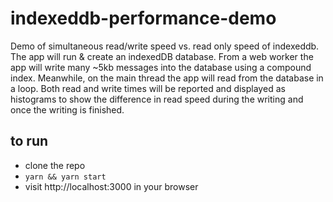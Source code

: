 # indexeddb-performance-demo

Demo of simultaneous read/write speed vs. read only speed of indexeddb.  The app will run & create an indexedDB database.  From a web worker the app will write many ~5kb messages into the database using a compound index.  Meanwhile, on the main thread the app will read from the database in a loop.  Both read and write times will be reported and displayed as histograms to show the difference in read speed during the writing and once the writing is finished.

## to run
- clone the repo
- `yarn && yarn start`
- visit http://localhost:3000 in your browser

